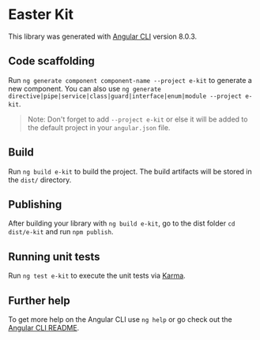 # Easter Kit

This library was generated with [Angular CLI](https://github.com/angular/angular-cli) version 8.0.3.

## Code scaffolding

Run `ng generate component component-name --project e-kit` to generate a new component. You can also use `ng generate directive|pipe|service|class|guard|interface|enum|module --project e-kit`.
> Note: Don't forget to add `--project e-kit` or else it will be added to the default project in your `angular.json` file. 

## Build

Run `ng build e-kit` to build the project. The build artifacts will be stored in the `dist/` directory.

## Publishing

After building your library with `ng build e-kit`, go to the dist folder `cd dist/e-kit` and run `npm publish`.

## Running unit tests

Run `ng test e-kit` to execute the unit tests via [Karma](https://karma-runner.github.io).

## Further help

To get more help on the Angular CLI use `ng help` or go check out the [Angular CLI README](https://github.com/angular/angular-cli/blob/master/README.md).
